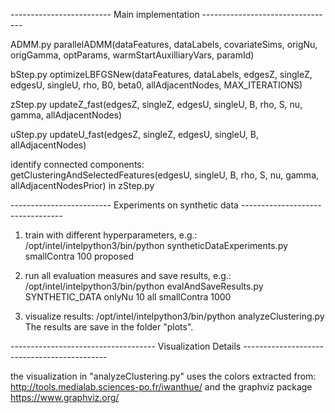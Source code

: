 
-------------------------  Main implementation ---------------------------------
 
 ADMM.py
 parallelADMM(dataFeatures, dataLabels, covariateSims, origNu, origGamma, optParams, warmStartAuxilliaryVars, paramId)
 
 bStep.py
 optimizeLBFGSNew(dataFeatures, dataLabels, edgesZ, singleZ, edgesU, singleU, rho, B0, beta0, allAdjacentNodes, MAX_ITERATIONS)
 
 zStep.py
 updateZ_fast(edgesZ, singleZ, edgesU, singleU, B, rho, S, nu, gamma, allAdjacentNodes)
 
 uStep.py
 updateU_fast(edgesZ, singleZ, edgesU, singleU, B, allAdjacentNodes)
 
 identify connected components:
 getClusteringAndSelectedFeatures(edgesU, singleU, B, rho, S, nu, gamma, allAdjacentNodesPrior)
 in zStep.py
 
------------------------- Experiments on synthetic data ---------------------------------

1. train with different hyperparameters, e.g.:
/opt/intel/intelpython3/bin/python syntheticDataExperiments.py smallContra 100 proposed

2. run all evaluation measures and save results, e.g.:
/opt/intel/intelpython3/bin/python evalAndSaveResults.py SYNTHETIC_DATA onlyNu 10 all smallContra 1000

3. visualize results:
/opt/intel/intelpython3/bin/python analyzeClustering.py
The results are save in the folder "plots".

------------------------------------ Visualization Details --------------------------------------------

the visualization in "analyzeClustering.py" uses the colors extracted from:
http://tools.medialab.sciences-po.fr/iwanthue/
and the graphviz package 
https://www.graphviz.org/


